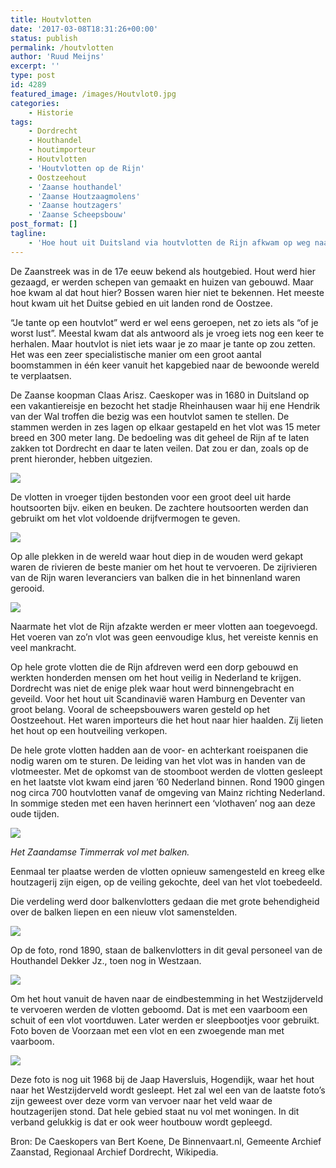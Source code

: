 ```yaml
---
title: Houtvlotten
date: '2017-03-08T18:31:26+00:00'
status: publish
permalink: /houtvlotten
author: 'Ruud Meijns'
excerpt: ''
type: post
id: 4289
featured_image: /images/Houtvlot0.jpg
categories:
    - Historie
tags:
    - Dordrecht
    - Houthandel
    - houtimporteur
    - Houtvlotten
    - 'Houtvlotten op de Rijn'
    - Oostzeehout
    - 'Zaanse houthandel'
    - 'Zaanse Houtzaagmolens'
    - 'Zaanse houtzagers'
    - 'Zaanse Scheepsbouw'
post_format: []
tagline:
    - 'Hoe hout uit Duitsland via houtvlotten de Rijn afkwam op weg naar de Zaanstreek'
---
```

De Zaanstreek was in de 17e eeuw bekend als houtgebied. Hout werd hier gezaagd, er werden schepen van gemaakt en huizen van gebouwd. Maar hoe kwam al dat hout hier? Bossen waren hier niet te bekennen. Het meeste hout kwam uit het Duitse gebied en uit landen rond de Oostzee.

“Je tante op een houtvlot” werd er wel eens geroepen, net zo iets als “of je worst lust”. Meestal kwam dat als antwoord als je vroeg iets nog een keer te herhalen. Maar houtvlot is niet iets waar je zo maar je tante op zou zetten. Het was een zeer specialistische manier om een groot aantal boomstammen in één keer vanuit het kapgebied naar de bewoonde wereld te verplaatsen.

De Zaanse koopman Claas Arisz. Caeskoper was in 1680 in Duitsland op een vakantiereisje en bezocht het stadje Rheinhausen waar hij ene Hendrik van der Wal troffen die bezig was een houtvlot samen te stellen. De stammen werden in zes lagen op elkaar gestapeld en het vlot was 15 meter breed en 300 meter lang. De bedoeling was dit geheel de Rijn af te laten zakken tot Dordrecht en daar te laten veilen. Dat zou er dan, zoals op de prent hieronder, hebben uitgezien.

![](/images/Houtvlot2.jpg)

De vlotten in vroeger tijden bestonden voor een groot deel uit harde houtsoorten bijv. eiken en beuken. De zachtere houtsoorten werden dan gebruikt om het vlot voldoende drijfvermogen te geven.

![](/images/Houtvlot7.jpg)

Op alle plekken in de wereld waar hout diep in de wouden werd gekapt waren de rivieren de beste manier om het hout te vervoeren. De zijrivieren van de Rijn waren leveranciers van balken die in het binnenland waren gerooid.

![](/images/Houtvlot5.jpg)

Naarmate het vlot de Rijn afzakte werden er meer vlotten aan toegevoegd. Het voeren van zo’n vlot was geen eenvoudige klus, het vereiste kennis en veel mankracht.

Op hele grote vlotten die de Rijn afdreven werd een dorp gebouwd en werkten honderden mensen om het hout veilig in Nederland te krijgen. Dordrecht was niet de enige plek waar hout werd binnengebracht en geveild. Voor het hout uit Scandinavië waren Hamburg en Deventer van groot belang. Vooral de scheepsbouwers waren gesteld op het Oostzeehout. Het waren importeurs die het hout naar hier haalden. Zij lieten het hout op een houtveiling verkopen.

De hele grote vlotten hadden aan de voor- en achterkant roeispanen die nodig waren om te sturen. De leiding van het vlot was in handen van de vlotmeester. Met de opkomst van de stoomboot werden de vlotten gesleept en het laatste vlot kwam eind jaren ’60 Nederland binnen. Rond 1900 gingen nog circa 700 houtvlotten vanaf de omgeving van Mainz richting Nederland. In sommige steden met een haven herinnert een ‘vlothaven’ nog aan deze oude tijden.

![](/images/Houtvlot3.jpg)

*Het Zaandamse Timmerrak vol met balken.*

Eenmaal ter plaatse werden de vlotten opnieuw samengesteld en kreeg elke houtzagerij zijn eigen, op de veiling gekochte, deel van het vlot toebedeeld.

Die verdeling werd door balkenvlotters gedaan die met grote behendigheid over de balken liepen en een nieuw vlot samenstelden.

![](/images/Houtvlot4.jpg)

Op de foto, rond 1890, staan de balkenvlotters in dit geval personeel van de Houthandel Dekker Jz., toen nog in Westzaan.

![](/images/Houtvlot1.jpg)

Om het hout vanuit de haven naar de eindbestemming in het Westzijderveld te vervoeren werden de vlotten geboomd. Dat is met een vaarboom een schuit of een vlot voortduwen. Later werden er sleepbootjes voor gebruikt. Foto boven de Voorzaan met een vlot en een zwoegende man met vaarboom.

![](/images/Houtvlot6.jpg)

Deze foto is nog uit 1968 bij de Jaap Haversluis, Hogendijk, waar het hout naar het Westzijderveld wordt gesleept. Het zal wel een van de laatste foto’s zijn geweest over deze vorm van vervoer naar het veld waar de houtzagerijen stond. Dat hele gebied staat nu vol met woningen. In dit verband gelukkig is dat er ook weer houtbouw wordt gepleegd.

Bron: De Caeskopers van Bert Koene, De Binnenvaart.nl, Gemeente Archief Zaanstad, Regionaal Archief Dordrecht, Wikipedia.